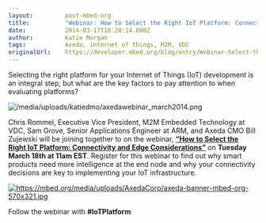 ```yaml
---
layout:         post-mbed-org
title:          "Webinar: How to Select the Right IoT Platform: Connectivity and Edge Considerations"
date:           2014-03-17T16:28:14.000Z
author:         Katie Morgan
tags:           Axeda, internet of things, M2M, VDC
originalUrl:    https://developer.mbed.org/blog/entry/Webinar-Select-the-Right-IoT-Platform/
---
```


<p>
  Selecting the right platform for your Internet of Things (IoT)
  development is an integral step, but what are the key factors to
  pay attention to when evaluating platforms?
</p>
<p>
  <img src=
  "https://developer.mbed.org/media/uploads/katiedmo/axedawebinar_march2014.png"
  alt="/media/uploads/katiedmo/axedawebinar_march2014.png" title=
  "/media/uploads/katiedmo/axedawebinar_march2014.png">
</p>
<p>
  Chris Rommel, Executive Vice President, M2M Embedded Technology
  at VDC, Sam Grove, Senior Applications Engineer at ARM, and Axeda
  CMO Bill Zujewski will be joining together to on the webinar,
  <strong><a href=
  "http://www.axeda.com/about/events/how-select-right-iot-platform-connectivity-and-edge-considerations"
  rel="nofollow">“How to Select the Right IoT Platform:
  Connectivity and Edge Considerations”</a></strong> on
  <strong>Tuesday March 18th at 11am EST</strong>. Register for
  this webinar to find out why smart products need more
  intelligence at the end node and why your connectivity decisions
  are key to implementing your IoT infrastructure.
</p>
<p>
  <a href="https://mbed.org/users/AxedaCorp/"><img src=
  "https://mbed.org/media/uploads/AxedaCorp/axeda-banner-mbed-org-570x321.jpg"
  alt=
  "https://mbed.org/media/uploads/AxedaCorp/axeda-banner-mbed-org-570x321.jpg"
  title=
  "https://mbed.org/media/uploads/AxedaCorp/axeda-banner-mbed-org-570x321.jpg"></a>
</p>
<p>
  Follow the webinar with <strong>#IoTPlatform</strong>
</p>

